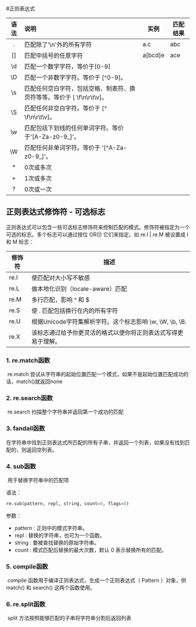 #正则表达式

| 语法 | 说明                                                         | 实例    | 匹配结果 |
| :--: | :----------------------------------------------------------- | ------- | -------- |
|  .   | 匹配除了‘\n'外的所有字符                                     | a.c     | abc      |
|  []  | 匹配中括号的任意字符                                         | a[bcd]e | ace      |
|  \d  | 匹配一个数字字符，等价于[0-9]                                |         |          |
|  \D  | 匹配一个非数字字符。等价于 [^0-9]。                          |         |          |
|  \s  | 匹配任何空白字符，包括空格、制表符、换页符等等。等价于 [ \f\n\r\t\v]。 |         |          |
|  \S  | 匹配任何非空白字符。等价于 [^ \f\n\r\t\v]。                  |         |          |
|  \w  | 匹配包括下划线的任何单词字符。等价于'[A-Za-z0-9_]'。         |         |          |
|  \W  | 匹配任何非单词字符。等价于 '[^A-Za-z0-9_]'。                 |         |          |
|  *   | 0次或多次                                                    |         |          |
|  +   | 1次或多次                                                    |         |          |
|  ?   | 0次或一次                                                    |         |          |

## 正则表达式修饰符 - 可选标志

正则表达式可以包含一些可选标志修饰符来控制匹配的模式。修饰符被指定为一个可选的标志。多个标志可以通过按位 OR(|) 它们来指定。如 re.I | re.M 被设置成 I 和 M 标志：

| 修饰符 | 描述                                                         |
| ------ | ------------------------------------------------------------ |
| re.I   | 使匹配对大小写不敏感                                         |
| re.L   | 做本地化识别（locale-aware）匹配                             |
| re.M   | 多行匹配，影响 ^ 和 $                                        |
| re.S   | 使 . 匹配包括换行在内的所有字符                              |
| re.U   | 根据Unicode字符集解析字符。这个标志影响 \w, \W, \b, \B.      |
| re.X   | 该标志通过给予你更灵活的格式以便你将正则表达式写得更易于理解。 |

### 1. re.match函数

​	re.match 尝试从字符串的起始位置匹配一个模式，如果不是起始位置匹配成功的话，match()就返回none

### 2. re.search函数

​	re.search 扫描整个字符串并返回第一个成功的匹配

### 3. fandall函数

​	在字符串中找到正则表达式所匹配的所有子串，并返回一个列表，如果没有找到匹配的，则返回空列表。

### 4. sub函数

​	用于替换字符串中的匹配项

语法：

```python
re.sub(pattern, repl, string, count=0, flags=0)    
```

参数：

 * pattern : 正则中的模式字符串。
 * repl : 替换的字符串，也可为一个函数。
 * string : 要被查找替换的原始字符串。
 * count : 模式匹配后替换的最大次数，默认 0 表示替换所有的匹配。

### 5. compile函数

​	compile 函数用于编译正则表达式，生成一个正则表达式（ Pattern ）对象，供 match() 和 search() 这两个函数使用。

### 6. re.split函数

​	split 方法按照能够匹配的子串将字符串分割后返回列表

